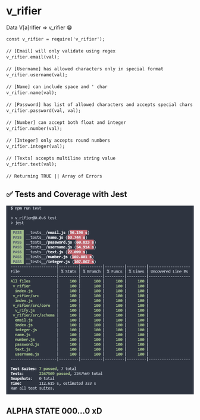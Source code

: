 # v_rifier
Data V[a]rifier => v_rifier 😁


    const v_rifier = require('v_rifier');

    // [Email] will only validate using regex
    v_rifier.email(val);

    // [Username] has allowed characters only in special format
    v_rifier.username(val);

    // [Name] can include space and ' char
    v_rifier.name(val);

    // [Password] has list of allowed characters and accepts special chars
    v_rifier.password(val, val);

    // [Number] can accept both float and integer
    v_rifier.number(val);

    // [Integer] only accepts round numbers
    v_rifier.integer(val);

    // [Texts] accepts multiline string value
    v_rifier.text(val);

    // Returning TRUE || Array of Errors

## **✅ Tests and Coverage with Jest**    

![Test and Coverage with Jest](coverage.png)    
## ALPHA STATE 000...0 xD
